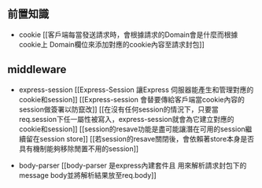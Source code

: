 
## 前置知識

- cookie
[[客戶端每當發送請求時，會根據請求的Domain會是什麼而根據cookie上 Domain欄位來添加對應的cookie內容至請求封包]]

## middleware
- express-session
[[Express-Session 讓Express 伺服器能產生和管理對應的cookie和session]]
[[Express-session 會替要傳給客戶端當cookie內容的session做簽署以防竄改]]
[[在沒有任何session的情況下，只要當req.session下任一屬性被寫入，express-session就會為它建立對應的cookie和session]]
[[session的resave功能是盡可能讓潛在可用的session繼續留在session store]]
[[若session的resave關閉後，會依賴著store本身是否具有機制能夠移除閒置不用的session]]

- body-parser
[[body-parser 是express內建套件且 用來解析請求封包下的message body並將解析結果放至req.body]]


